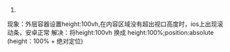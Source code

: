 1. 
现象：外层容器设置height:100vh,在内容区域没有超出视口高度时，ios上出现滚动条，安卓正常
解决：将height:100vh 换成 height:100%;position:absolute (height：100% + 绝对定位)



